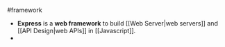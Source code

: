 #framework
- **Express** is a **web framework** to build [[Web Server|web servers]] and [[API Design|web APIs]] in [[Javascript]].
- 